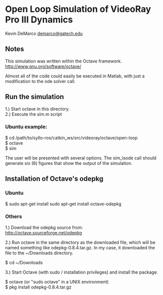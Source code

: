 Open Loop Simulation of VideoRay Pro III Dynamics
==================================================
Kevin DeMarco <demarco@gatech.edu>

Notes
-------
This simulation was written within the Octave framework.  
http://www.gnu.org/software/octave/

Almost all of the code could easily be executed in Matlab, with just a
modification to the ode solver call.

Run the simulation
--------------------
1.) Start octave in this directory.  
2.) Execute the sim.m script  

### Ubuntu example:
$ cd /path/to/syllo-ros/catkin_ws/src/videoray/octave/open-loop  
$ octave  
$ sim  

The user will be presented with several options. The sim_lsode call should 
generate six (6) figures that show the output of the simulation.

Installation of Octave's odepkg
---------------------------------

### Ubuntu
$ sudo apt-get install sudo apt-get install octave-odepkg

### Others
1.) Download the odepkg source from:  
http://octave.sourceforge.net/odepkg

2.) Run octave in the same directory as the downloaded file, which will 
be named something like odepkg-0.8.4.tar.gz. In my case, it downloaded the
file to the ~/Downloads directory.

$ cd ~/Downloads

3.) Start Octave (with sudo / installation privileges) and install the 
package.

$ octave   (or "sudo octave" in a UNIX environment)  
$ pkg install odepkg-0.8.4.tar.gz
